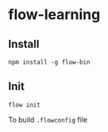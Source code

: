# flow-learning

## Install

`npm install -g flow-bin`

## Init

`flow init`

To build `.flowconfig` file
